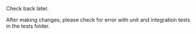 Check back later.

After making changes, please check for error with unit and integration tests in the tests folder.
